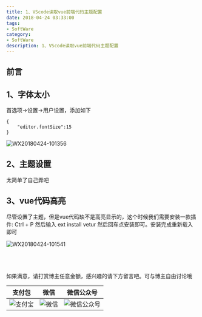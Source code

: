 ```yaml
---
title: 1、VScode读取vue前端代码主题配置
date: 2018-04-24 03:33:00
tags: 
- SoftWare
category: 
- SoftWare
description: 1、VScode读取vue前端代码主题配置
---
```

<!-- image url 
https://raw.githubusercontent.com/HealerJean123/HealerJean123.github.io/master/blogImages
　　首行缩进
<font color="red">  </font>
-->

## 前言

## 1、字体太小

首选项->设置->用户设置，添加如下


```
{
    "editor.fontSize":15
}

```
![WX20180424-101356](https://raw.githubusercontent.com/HealerJean123/HealerJean123.github.io/master/blogImages/WX20180424-101356.png)


## 2、主题设置

太简单了自己弄吧

## 3、vue代码高亮

尽管设置了主题，但是vue代码缺不是高亮显示的，这个时候我们需要安装一款插件: Ctrl + P 然后输入 ext install vetur 然后回车点安装即可。安装完成重新载入即可

![WX20180424-101541](https://raw.githubusercontent.com/HealerJean123/HealerJean123.github.io/master/blogImages/WX20180424-101541.png)






<br/><br/><br/>
如果满意，请打赏博主任意金额，感兴趣的请下方留言吧。可与博主自由讨论哦

|支付包 | 微信|微信公众号|
|:-------:|:-------:|:------:|
|![支付宝](https://raw.githubusercontent.com/HealerJean123/HealerJean123.github.io/master/assets/img/tctip/alpay.jpg) | ![微信](https://raw.githubusercontent.com/HealerJean123/HealerJean123.github.io/master/assets/img/tctip/weixin.jpg)|![微信公众号](https://raw.githubusercontent.com/HealerJean123/HealerJean123.github.io/master/assets/img/my/qrcode_for_gh_a23c07a2da9e_258.jpg)|




<!-- Gitalk 评论 start  -->

<link rel="stylesheet" href="https://unpkg.com/gitalk/dist/gitalk.css">
<script src="https://unpkg.com/gitalk@latest/dist/gitalk.min.js"></script> 
<div id="gitalk-container"></div>    
 <script type="text/javascript">
    var gitalk = new Gitalk({
		clientID: `1d164cd85549874d0e3a`,
		clientSecret: `527c3d223d1e6608953e835b547061037d140355`,
		repo: `HealerJean123.github.io`,
		owner: 'HealerJean123',
		admin: ['HealerJean123'],
		id: 'aaVAGzXxIdbPu0pS',
    });
    gitalk.render('gitalk-container');
</script> 

<!-- Gitalk end -->

